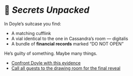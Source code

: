 # 🎒 *Secrets Unpacked*

In Doyle’s suitcase you find:

* A matching cufflink
* A vial identical to the one in Cassandra’s room — digitalis
* A bundle of **financial records** marked “DO NOT OPEN”

He’s guilty of something. Maybe many things.

* [Confront Doyle with this evidence](ending-doyle.md)
* [Call all guests to the drawing room for the final reveal](ending-true.md)

